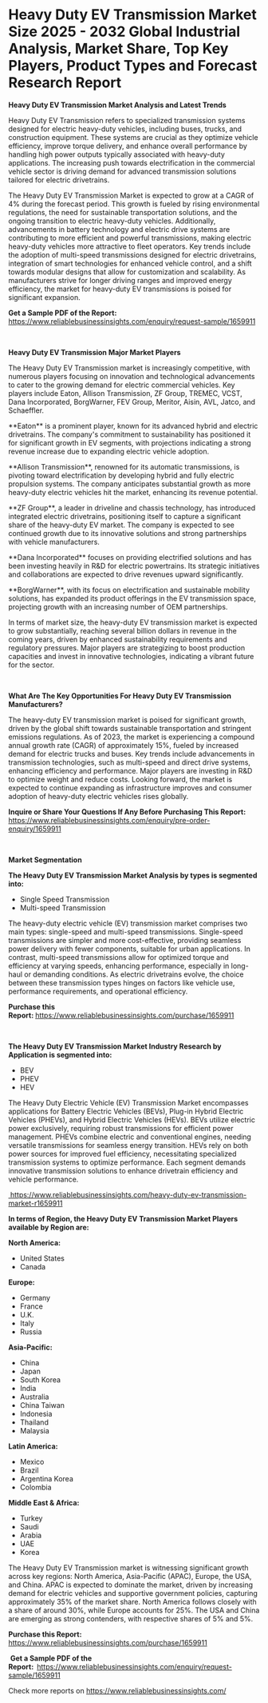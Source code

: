 <p><h1>Heavy Duty EV Transmission Market Size 2025 - 2032 Global Industrial Analysis, Market Share, Top Key Players, Product Types and Forecast Research Report</h1></p><p><strong>Heavy Duty EV Transmission Market Analysis and Latest Trends</strong></p>
<p><p>Heavy Duty EV Transmission refers to specialized transmission systems designed for electric heavy-duty vehicles, including buses, trucks, and construction equipment. These systems are crucial as they optimize vehicle efficiency, improve torque delivery, and enhance overall performance by handling high power outputs typically associated with heavy-duty applications. The increasing push towards electrification in the commercial vehicle sector is driving demand for advanced transmission solutions tailored for electric drivetrains.</p><p>The Heavy Duty EV Transmission Market is expected to grow at a CAGR of 4% during the forecast period. This growth is fueled by rising environmental regulations, the need for sustainable transportation solutions, and the ongoing transition to electric heavy-duty vehicles. Additionally, advancements in battery technology and electric drive systems are contributing to more efficient and powerful transmissions, making electric heavy-duty vehicles more attractive to fleet operators. Key trends include the adoption of multi-speed transmissions designed for electric drivetrains, integration of smart technologies for enhanced vehicle control, and a shift towards modular designs that allow for customization and scalability. As manufacturers strive for longer driving ranges and improved energy efficiency, the market for heavy-duty EV transmissions is poised for significant expansion.</p></p>
<p><strong>Get a Sample PDF of the Report:&nbsp;</strong> <a href="https://www.reliablebusinessinsights.com/enquiry/request-sample/1659911?utm_campaign=2099&utm_medium=2&utm_source=Github&utm_content=ia&utm_term=29032025&utm_id=heavy-duty-ev-transmission">https://www.reliablebusinessinsights.com/enquiry/request-sample/1659911</a></p>
<p>&nbsp;</p>
<p><strong>Heavy Duty EV Transmission Major Market Players</strong></p>
<p><p>The Heavy Duty EV Transmission market is increasingly competitive, with numerous players focusing on innovation and technological advancements to cater to the growing demand for electric commercial vehicles. Key players include Eaton, Allison Transmission, ZF Group, TREMEC, VCST, Dana Incorporated, BorgWarner, FEV Group, Meritor, Aisin, AVL, Jatco, and Schaeffler.</p><p>**Eaton** is a prominent player, known for its advanced hybrid and electric drivetrains. The company's commitment to sustainability has positioned it for significant growth in EV segments, with projections indicating a strong revenue increase due to expanding electric vehicle adoption.</p><p>**Allison Transmission**, renowned for its automatic transmissions, is pivoting toward electrification by developing hybrid and fully electric propulsion systems. The company anticipates substantial growth as more heavy-duty electric vehicles hit the market, enhancing its revenue potential.</p><p>**ZF Group**, a leader in driveline and chassis technology, has introduced integrated electric drivetrains, positioning itself to capture a significant share of the heavy-duty EV market. The company is expected to see continued growth due to its innovative solutions and strong partnerships with vehicle manufacturers.</p><p>**Dana Incorporated** focuses on providing electrified solutions and has been investing heavily in R&D for electric powertrains. Its strategic initiatives and collaborations are expected to drive revenues upward significantly.</p><p>**BorgWarner**, with its focus on electrification and sustainable mobility solutions, has expanded its product offerings in the EV transmission space, projecting growth with an increasing number of OEM partnerships.</p><p>In terms of market size, the heavy-duty EV transmission market is expected to grow substantially, reaching several billion dollars in revenue in the coming years, driven by enhanced sustainability requirements and regulatory pressures. Major players are strategizing to boost production capacities and invest in innovative technologies, indicating a vibrant future for the sector.</p></p>
<p>&nbsp;</p>
<p><strong>What Are The Key Opportunities For Heavy Duty EV Transmission Manufacturers?</strong></p>
<p><p>The heavy-duty EV transmission market is poised for significant growth, driven by the global shift towards sustainable transportation and stringent emissions regulations. As of 2023, the market is experiencing a compound annual growth rate (CAGR) of approximately 15%, fueled by increased demand for electric trucks and buses. Key trends include advancements in transmission technologies, such as multi-speed and direct drive systems, enhancing efficiency and performance. Major players are investing in R&D to optimize weight and reduce costs. Looking forward, the market is expected to continue expanding as infrastructure improves and consumer adoption of heavy-duty electric vehicles rises globally.</p></p>
<p><strong>Inquire or Share Your Questions If Any Before Purchasing This Report:</strong> <a href="https://www.reliablebusinessinsights.com/enquiry/pre-order-enquiry/1659911?utm_campaign=2099&utm_medium=2&utm_source=Github&utm_content=ia&utm_term=29032025&utm_id=heavy-duty-ev-transmission">https://www.reliablebusinessinsights.com/enquiry/pre-order-enquiry/1659911</a></p>
<p>&nbsp;</p>
<p><strong>Market Segmentation</strong></p>
<p><strong>The Heavy Duty EV Transmission Market Analysis by types is segmented into:</strong></p>
<p><ul><li>Single Speed Transmission</li><li>Multi-speed Transmission</li></ul></p>
<p><p>The heavy-duty electric vehicle (EV) transmission market comprises two main types: single-speed and multi-speed transmissions. Single-speed transmissions are simpler and more cost-effective, providing seamless power delivery with fewer components, suitable for urban applications. In contrast, multi-speed transmissions allow for optimized torque and efficiency at varying speeds, enhancing performance, especially in long-haul or demanding conditions. As electric drivetrains evolve, the choice between these transmission types hinges on factors like vehicle use, performance requirements, and operational efficiency.</p></p>
<p><strong>Purchase this Report:&nbsp;</strong><a href="https://www.reliablebusinessinsights.com/purchase/1659911?utm_campaign=2099&utm_medium=2&utm_source=Github&utm_content=ia&utm_term=29032025&utm_id=heavy-duty-ev-transmission">https://www.reliablebusinessinsights.com/purchase/1659911</a></p>
<p>&nbsp;</p>
<p><strong>The Heavy Duty EV Transmission Market Industry Research by Application is segmented into:</strong></p>
<p><ul><li>BEV</li><li>PHEV</li><li>HEV</li></ul></p>
<p><p>The Heavy Duty Electric Vehicle (EV) Transmission Market encompasses applications for Battery Electric Vehicles (BEVs), Plug-in Hybrid Electric Vehicles (PHEVs), and Hybrid Electric Vehicles (HEVs). BEVs utilize electric power exclusively, requiring robust transmissions for efficient power management. PHEVs combine electric and conventional engines, needing versatile transmissions for seamless energy transition. HEVs rely on both power sources for improved fuel efficiency, necessitating specialized transmission systems to optimize performance. Each segment demands innovative transmission solutions to enhance drivetrain efficiency and vehicle performance.</p></p>
<p><a href="https://www.reliablebusinessinsights.com/heavy-duty-ev-transmission-market-r1659911?utm_campaign=2099&utm_medium=2&utm_source=Github&utm_content=ia&utm_term=29032025&utm_id=heavy-duty-ev-transmission">&nbsp;https://www.reliablebusinessinsights.com/heavy-duty-ev-transmission-market-r1659911</a></p>
<p><strong>In terms of Region, the Heavy Duty EV Transmission Market Players available by Region are:</strong></p>
<p>
    <p> <strong> North America: </strong>
        <ul>
            <li>United States</li>
            <li>Canada</li>
        </ul>
        </p> 
    <p> <strong> Europe: </strong>
        <ul>
            <li>Germany</li>
            <li>France</li>
            <li>U.K.</li>
            <li>Italy</li>
            <li>Russia</li>
        </ul>
        </p> 
    <p> <strong> Asia-Pacific: </strong>
        <ul>
            <li>China</li>
            <li>Japan</li>
            <li>South Korea</li>
            <li>India</li>
            <li>Australia</li>
            <li>China Taiwan</li>
            <li>Indonesia</li>
            <li>Thailand</li>
            <li>Malaysia</li>
        </ul>
        </p> 
    <p> <strong> Latin America: </strong>
        <ul>
            <li>Mexico</li>
            <li>Brazil</li>
            <li>Argentina Korea</li>
            <li>Colombia</li>
        </ul>
        </p> 
    <p> <strong> Middle East & Africa: </strong>
        <ul>
            <li>Turkey</li>
            <li>Saudi</li>
            <li>Arabia</li>
            <li>UAE</li>
            <li>Korea</li>
        </ul>
    </p>
    </p>
<p><p>The Heavy Duty EV Transmission market is witnessing significant growth across key regions: North America, Asia-Pacific (APAC), Europe, the USA, and China. APAC is expected to dominate the market, driven by increasing demand for electric vehicles and supportive government policies, capturing approximately 35% of the market share. North America follows closely with a share of around 30%, while Europe accounts for 25%. The USA and China are emerging as strong contenders, with respective shares of 5% and 5%.</p></p>
<p><strong>Purchase this Report: </strong><a href="https://www.reliablebusinessinsights.com/purchase/1659911?utm_campaign=2099&utm_medium=2&utm_source=Github&utm_content=ia&utm_term=29032025&utm_id=heavy-duty-ev-transmission">https://www.reliablebusinessinsights.com/purchase/1659911</a></p>
<p>&nbsp;<strong>Get a Sample PDF of the Report:&nbsp;&nbsp;</strong><a href="https://www.reliablebusinessinsights.com/enquiry/request-sample/1659911?utm_campaign=2099&utm_medium=2&utm_source=Github&utm_content=ia&utm_term=29032025&utm_id=heavy-duty-ev-transmission">https://www.reliablebusinessinsights.com/enquiry/request-sample/1659911</a></p>
<p><strong></strong></p>
<p>Check more reports on <a href="https://www.reliablebusinessinsights.com/?utm_campaign=2099&utm_medium=2&utm_source=Github&utm_content=ia&utm_term=29032025&utm_id=heavy-duty-ev-transmission">https://www.reliablebusinessinsights.com/</a></p>